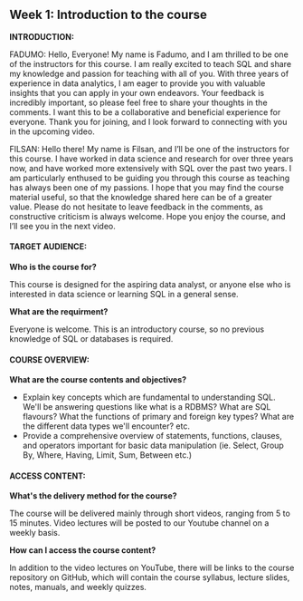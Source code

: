 <h2>Week 1: Introduction to the course</h2>

<b>INTRODUCTION:</b>
<p>FADUMO: Hello, Everyone! My name is Fadumo, and I am thrilled to be one of the instructors for this course. I am really excited to teach SQL and share my knowledge and passion for teaching with all of you. With three years of experience in data analytics, I am eager to provide you with valuable insights that you can apply in your own endeavors. Your feedback is incredibly important, so please feel free to share your thoughts in the comments. I want this to be a collaborative and beneficial experience for everyone. Thank you for joining, and I look forward to connecting with you in the upcoming video.</p>
<p>FILSAN: Hello there! My name is Filsan, and I’ll be one of the instructors for this course. I have worked in data science and research for over three years now, and have worked more extensively with SQL over the past two years. I am particularly enthused to be guiding you through this course as teaching has always been one of my passions. I hope that you may find the course material useful, so that the knowledge shared here can be of a greater value. Please do not hesitate to leave feedback in the comments, as constructive criticism is always welcome. Hope you enjoy the course, and I’ll see you in the next video.</p>

<h4>TARGET AUDIENCE:</h4>
<b>Who is the course for?</b>
<p>This course is designed for the aspiring data analyst, or anyone else who is interested in data science or learning SQL in a general sense.</p>
<b>What are the requirment?</b>
<p>Everyone is welcome. This is an introductory course, so no previous knowledge of SQL or databases is required.</p>

<h4>COURSE OVERVIEW:</h4>
<b>What are the course contents and objectives?</b>
<ul><li>Explain key concepts which are fundamental to understanding SQL. We'll be answering questions like what is a RDBMS? What are SQL flavours? What the functions of primary and foreign key types? What are the different data types we'll encounter? etc. </li>
<li>Provide a comprehensive overview of statements, functions, clauses, and operators important for basic data manipulation (ie. Select, Group By, Where, Having, Limit, Sum, Between etc.)</li></ul>

<h4>ACCESS CONTENT:</h4>
<b> What's the delivery method for the course?</b>
<p>The course will be delivered mainly through short videos, ranging from 5 to 15 minutes. Video lectures will be posted to our Youtube channel on a weekly basis.</p>
<b>How can I access the course content?</b>
<p>In addition to the video lectures on YouTube, there will be links to the course repository on GitHub, which will contain the course syllabus, lecture slides, notes, manuals, and weekly quizzes.</p>
